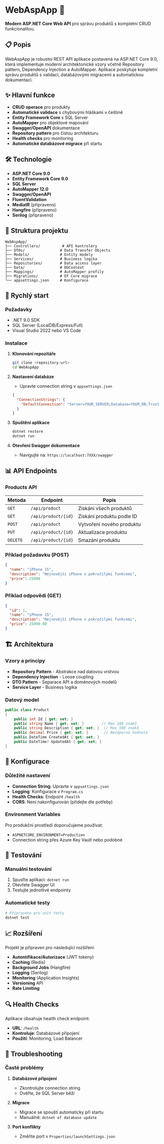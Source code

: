 # WebAspApp 🚀

**Modern ASP.NET Core Web API** pro správu produktů s kompletní CRUD funkcionalitou.

## 📋 Popis

WebAspApp je robustní REST API aplikace postavená na ASP.NET Core 9.0, která implementuje moderní architektonické vzory včetně Repository pattern, Dependency Injection a AutoMapper. Aplikace poskytuje kompletní správu produktů s validací, databázovými migracemi a automatickou dokumentací.

## ✨ Hlavní funkce

- **CRUD operace** pro produkty
- **Automatické validace** s chybovými hláškami v češtině
- **Entity Framework Core** s SQL Server
- **AutoMapper** pro objektové mapování
- **Swagger/OpenAPI** dokumentace
- **Repository pattern** pro čistou architekturu
- **Health checks** pro monitoring
- **Automatické databázové migrace** při startu

## 🛠️ Technologie

- **ASP.NET Core 9.0**
- **Entity Framework Core 9.0**
- **SQL Server**
- **AutoMapper 12.0**
- **Swagger/OpenAPI**
- **FluentValidation**
- **MediatR** (připraveno)
- **Hangfire** (připraveno)
- **Serilog** (připraveno)

## 📁 Struktura projektu

```
WebAspApp/
├── Controllers/          # API kontrolery
├── DTOs/                # Data Transfer Objects
├── Models/              # Entity modely
├── Services/            # Business logika
├── Repositories/        # Data access layer
├── Data/                # DbContext
├── Mappings/            # AutoMapper profily
├── Migrations/          # EF Core migrace
└── appsettings.json     # Konfigurace
```

## 🚀 Rychlý start

### Požadavky
- .NET 9.0 SDK
- SQL Server (LocalDB/Express/Full)
- Visual Studio 2022 nebo VS Code

### Instalace

1. **Klonování repozitáře**
   ```bash
   git clone <repository-url>
   cd WebAspApp
   ```

2. **Nastavení databáze**
   - Upravte connection string v `appsettings.json`
   ```json
   {
     "ConnectionStrings": {
       "DefaultConnection": "Server=YOUR_SERVER;Database=YOUR_DB;Trusted_Connection=true;TrustServerCertificate=true;"
     }
   }
   ```

3. **Spuštění aplikace**
   ```bash
   dotnet restore
   dotnet run
   ```

4. **Otevření Swagger dokumentace**
   - Navigujte na: `https://localhost:7XXX/swagger`

## 📊 API Endpoints

### Products API

| Metoda | Endpoint | Popis |
|--------|----------|-------|
| `GET` | `/api/product` | Získání všech produktů |
| `GET` | `/api/product/{id}` | Získání produktu podle ID |
| `POST` | `/api/product` | Vytvoření nového produktu |
| `PUT` | `/api/product/{id}` | Aktualizace produktu |
| `DELETE` | `/api/product/{id}` | Smazání produktu |

### Příklad požadavku (POST)

```json
{
  "name": "iPhone 15",
  "description": "Nejnovější iPhone s pokročilými funkcemi",
  "price": 25990
}
```

### Příklad odpovědi (GET)

```json
{
  "id": 1,
  "name": "iPhone 15",
  "description": "Nejnovější iPhone s pokročilými funkcemi",
  "price": 25990.00
}
```

## 🏗️ Architektura

### Vzory a principy
- **Repository Pattern** - Abstrakce nad datovou vrstvou
- **Dependency Injection** - Loose coupling
- **DTO Pattern** - Separace API a doménových modelů
- **Service Layer** - Business logika

### Datový model

```csharp
public class Product
{
    public int Id { get; set; }
    public string Name { get; set; }        // Max 100 znaků
    public string Description { get; set; }  // Max 500 znaků
    public decimal Price { get; set; }       // Nezáporná hodnota
    public DateTime CreatedAt { get; set; }
    public DateTime? UpdatedAt { get; set; }
}
```

## 🔧 Konfigurace

### Důležité nastavení

- **Connection String**: Upravte v `appsettings.json`
- **Logging**: Konfigurace v `Program.cs`
- **Health Checks**: Endpoint `/health`
- **CORS**: Není nakonfigurován (přidejte dle potřeby)

### Environment Variables

Pro produkční prostředí doporučujeme používat:
- `ASPNETCORE_ENVIRONMENT=Production`
- Connection string přes Azure Key Vault nebo podobné

## 🧪 Testování

### Manuální testování
1. Spusťte aplikaci: `dotnet run`
2. Otevřete Swagger UI
3. Testujte jednotlivé endpointy

### Automatické testy
```bash
# Připraveno pro unit testy
dotnet test
```

## 📈 Rozšíření

Projekt je připraven pro následující rozšíření:

- **Autentifikace/Autorizace** (JWT tokeny)
- **Caching** (Redis)
- **Background Jobs** (Hangfire)
- **Logging** (Serilog)
- **Monitoring** (Application Insights)
- **Versioning** API
- **Rate Limiting**

## 🔍 Health Checks

Aplikace obsahuje health check endpoint:
- **URL**: `/health`
- **Kontroluje**: Databázové připojení
- **Použití**: Monitoring, Load Balancer

## 🐛 Troubleshooting

### Časté problémy

1. **Databázové připojení**
   - Zkontrolujte connection string
   - Ověřte, že SQL Server běží
   
2. **Migrace**
   - Migrace se spouští automaticky při startu
   - Manuálně: `dotnet ef database update`

3. **Port konflikty**
   - Změňte port v `Properties/launchSettings.json`

